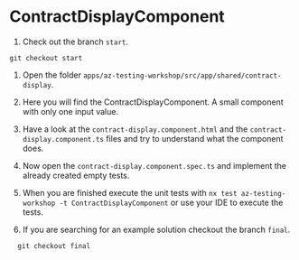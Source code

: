 # ContractDisplayComponent

1. Check out the branch `start`.

```console
git checkout start
```

1. Open the folder `apps/az-testing-workshop/src/app/shared/contract-display`.

1. Here you will find the ContractDisplayComponent. A small component with only one input value.

1. Have a look at the `contract-display.component.html` and the `contract-display.component.ts` files and try to understand what the component does.

1. Now open the `contract-display.component.spec.ts` and implement the already created empty tests.

1. When you are finished execute the unit tests with `nx test az-testing-workshop -t ContractDisplayComponent` or use your IDE to execute the tests.

1. If you are searching for an example solution checkout the branch `final`.

```console
  git checkout final
```
